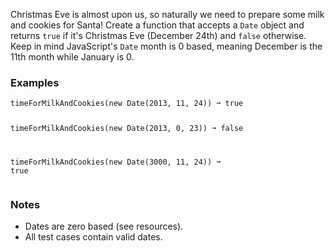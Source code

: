 <div><p><span>Christmas Eve is almost upon us, so naturally we need to prepare some milk and cookies for Santa! Create a function that accepts a </span><code>Date</code><span> object and returns </span><code>true</code><span> if it's Christmas Eve (December 24th) and </span><code>false</code><span> otherwise. Keep in mind JavaScript's </span><code>Date</code><span> month is 0 based, meaning December is the 11th month while January is 0.</span></p><h3><span>Examples</span></h3><pre><code>timeForMilkAndCookies(new Date(2013, 11, 24)) ➞ true

timeForMilkAndCookies(new Date(2013, 0, 23)) ➞ false

timeForMilkAndCookies(new Date(3000, 11, 24)) ➞ true</code></pre><h3><span>Notes</span></h3><ul><li><span>Dates are zero based (see resources).</span></li><li><span>All test cases contain valid dates.</span></li></ul></div>